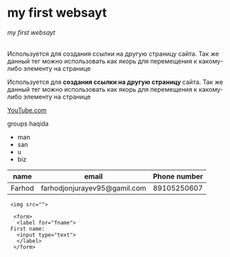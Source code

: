 <Doctype html/>
<html>
  <head>
     <title>'my first websayt' </title>
  </head>
   <body>
    <h1>my first websayt </h1>
    <h6>my first websayt </h6>
    <p>Используется для создания ссылки на другую страницу сайта. Так же данный тег можно использовать как якорь для перемещения к какому-либо элементу на странице</p>
    <p>Используется для <strong>создания ссылки на другую страницу </strong>сайта. Так же данный тег можно использовать как якорь для перемещения к какому-либо элементу на странице</p>
    <a href='https://youtu.be.com'target='_blank'>YouTube.com </a>

    
  <p>groups haqida </p>
     <ul>
     <li>man</li>
     <li>san</li>
     <li>u</li>
     <li>biz</li>
     </ul>
   <!--  <ol> 
     <li>man</li>
     <li>san</li>
     <li>u</li>
     <li>biz</li>
    </ol>  -->
   <table>
     <thaed>
      <tr>
      <th>name</th>
       <th>email</th>
      <th>Phone number</th>
      </tr>
     </thaed>
       <tbody>
        <tr> 
        <td>Farhod </td>
        <td>farhodjonjurayev95@gamil.com </td>
        <td>89105250607</td>
        </tr>
       </tbody> 
     </table>
 <!--  <from action='email.php'>  -->
      
     <img src="">

      <form>
       <label for="fname">
     First name:
       <input type="text">
       </label>
      </form>
 

  </body>
</html>
